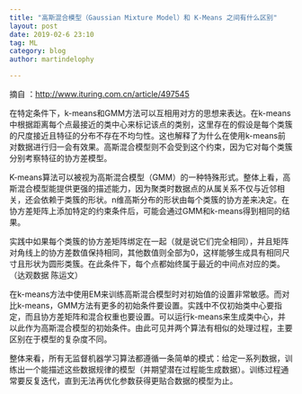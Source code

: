 ```yaml
---
title: "高斯混合模型（Gaussian Mixture Model）和 K-Means 之间有什么区别"
layout: post
date: 2019-02-6 23:10
tag: ML
category: blog
author: martindelophy

---
```

摘自 ：http://www.ituring.com.cn/article/497545  

在特定条件下，k-means和GMM方法可以互相用对方的思想来表达。在k-means中根据距离每个点最接近的类中心来标记该点的类别，这里存在的假设是每个类簇的尺度接近且特征的分布不存在不均匀性。这也解释了为什么在使用k-means前对数据进行归一会有效果。高斯混合模型则不会受到这个约束，因为它对每个类簇分别考察特征的协方差模型。

K-means算法可以被视为高斯混合模型（GMM）的一种特殊形式。整体上看，高斯混合模型能提供更强的描述能力，因为聚类时数据点的从属关系不仅与近邻相关，还会依赖于类簇的形状。n维高斯分布的形状由每个类簇的协方差来决定。在协方差矩阵上添加特定的约束条件后，可能会通过GMM和k-means得到相同的结果。

实践中如果每个类簇的协方差矩阵绑定在一起（就是说它们完全相同），并且矩阵对角线上的协方差数值保持相同，其他数值则全部为0，这样能够生成具有相同尺寸且形状为圆形类簇。在此条件下，每个点都始终属于最近的中间点对应的类。（达观数据 陈运文）

在k-means方法中使用EM来训练高斯混合模型时对初始值的设置非常敏感。而对比k-means，GMM方法有更多的初始条件要设置。实践中不仅初始类中心要指定，而且协方差矩阵和混合权重也要设置。可以运行k-means来生成类中心，并以此作为高斯混合模型的初始条件。由此可见并两个算法有相似的处理过程，主要区别在于模型的复杂度不同。

整体来看，所有无监督机器学习算法都遵循一条简单的模式：给定一系列数据，训练出一个能描述这些数据规律的模型（并期望潜在过程能生成数据）。训练过程通常要反复迭代，直到无法再优化参数获得更贴合数据的模型为止。
